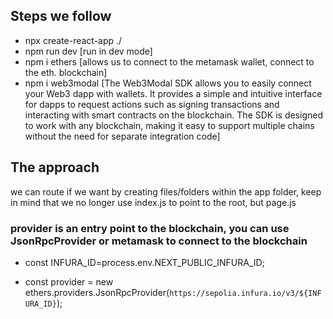 ## Steps we follow
- npx create-react-app ./
- npm run dev [run in dev mode]
- npm i ethers [allows us to connect to the metamask wallet, connect to the eth. blockchain]
- npm i web3modal 
[The Web3Modal SDK allows you to easily connect your Web3 dapp with wallets. It provides a simple and intuitive interface for dapps to request actions such as signing transactions and interacting with smart contracts on the blockchain. The SDK is designed to work with any blockchain, making it easy to support multiple chains without the need for separate integration code]

## The approach
we can route if we want by creating files/folders within the app folder, keep in mind that we no longer use index.js to point to the root, but page.js

### provider is an entry point to the blockchain, you can use JsonRpcProvider or metamask to connect to the blockchain
- const INFURA_ID=process.env.NEXT_PUBLIC_INFURA_ID;

- const provider = new ethers.providers.JsonRpcProvider(`https://sepolia.infura.io/v3/${INFURA_ID}`);

